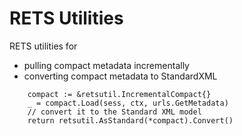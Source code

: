 RETS Utilities
======

RETS utilities for

- pulling compact metadata incrementally
- converting compact metadata to StandardXML

```
	compact := &retsutil.IncrementalCompact{}
	_ = compact.Load(sess, ctx, urls.GetMetadata)
	// convert it to the Standard XML model
	return retsutil.AsStandard(*compact).Convert()
```
